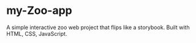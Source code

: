 # my-Zoo-app
A simple interactive zoo web project that flips like a storybook. Built with HTML, CSS, JavaScript.

